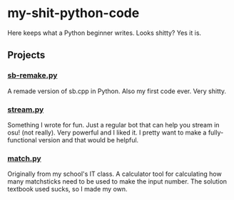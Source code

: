 # my-shit-python-code
Here keeps what a Python beginner writes. Looks shitty? Yes it is.

## Projects

### [sb-remake.py](https://github.com/WiIIiamWei/my-shit-python-code/blob/main/sb-remake.py)
A remade version of sb.cpp in Python. Also my first code ever. Very shitty.

### [stream.py](https://github.com/WiIIiamWei/my-shit-python-code/blob/main/stream.py)
Something I wrote for fun. Just a regular bot that can help you stream in osu! (not really). Very powerful and I liked it. I pretty want to make a fully-functional version and that would be helpful.

### [match.py](https://github.com/WiIIiamWei/my-shit-python-code/blob/main/match.py)
Originally from my school's IT class. A calculator tool for calculating how many matchsticks need to be used to make the input number. The solution textbook used sucks, so I made my own.
